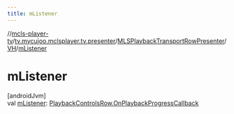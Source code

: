 ```yaml
---
title: mListener
---
```

//[mcls-player-tv](../../../../index.html)/[tv.mycujoo.mclsplayer.tv.presenter](../../index.html)/[MLSPlaybackTransportRowPresenter](../index.html)/[VH](index.html)/[mListener](m-listener.html)



# mListener



[androidJvm]\
val [mListener](m-listener.html): [PlaybackControlsRow.OnPlaybackProgressCallback](https://developer.android.com/reference/kotlin/androidx/leanback/widget/PlaybackControlsRow.OnPlaybackProgressCallback.html)




